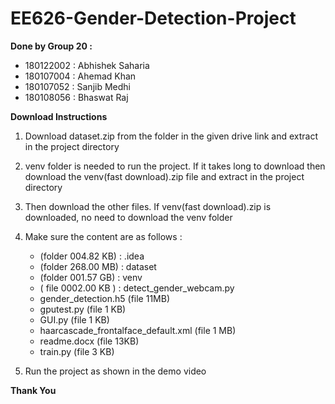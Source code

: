 # EE626-Gender-Detection-Project

**Done by Group 20 :**
-  180122002 :  Abhishek Saharia <br />
-  180107004 :  Ahemad Khan <br />
-  180107052 :  Sanjib Medhi <br />
-  180108056 :  Bhaswat Raj <br />
 
**Download Instructions**
1. Download dataset.zip from the folder in the given drive link and extract in the project directory <br />

2. venv folder is needed to run the project. If it takes long to download then download the venv(fast download).zip file and extract in the project directory <br />

3. Then download the other files. If venv(fast download).zip is downloaded, no need to download the venv folder <br />

4. Make sure the content are as follows :
   - (folder 004.82 KB) : .idea
   - (folder 268.00 MB) : dataset
   - (folder 001.57 GB) : venv
   - ( file 0002.00 KB ) : detect_gender_webcam.py
   - gender_detection.h5                                           (file 11MB)     <br />
   - gputest.py                                                    (file 1 KB)     <br />
   - GUI.py                                                        (file 1 KB)     <br />
   - haarcascade_frontalface_default.xml                           (file 1 MB)     <br />
   - readme.docx                                                   (file 13KB)     <br />
   - train.py                                                      (file 3 KB)     <br />
 
4. Run the project as shown in the demo video

**Thank You**
